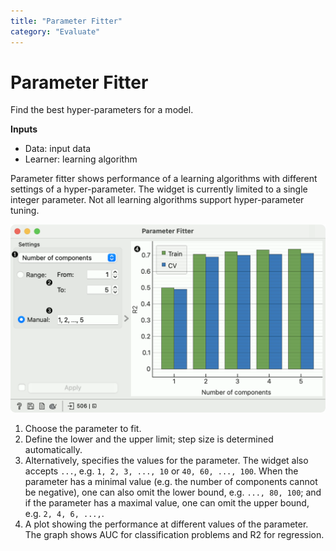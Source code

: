 ```yaml
---
title: "Parameter Fitter"
category: "Evaluate"
---
```

Parameter Fitter
================

Find the best hyper-parameters for a model.

**Inputs**

- Data: input data
- Learner: learning algorithm

Parameter fitter shows performance of a learning algorithms with different settings of a hyper-parameter. The widget is currently limited to a single integer parameter. Not all learning algorithms support hyper-parameter tuning.

![](/widget-catalog/evaluate/images/ParameterFitter.png)

1. Choose the parameter to fit.
2. Define the lower and the upper limit; step size is determined automatically.
3. Alternatively, specifies the values for the parameter. The widget also accepts `...`, e.g. `1, 2, 3, ..., 10` or `40, 60, ..., 100`. When the parameter has a minimal value (e.g. the number of components cannot be negative), one can also omit the lower bound, e.g. `..., 80, 100`; and if the parameter has a maximal value, one can omit the upper bound, e.g. `2, 4, 6, ...,`.
4. A plot showing the performance at different values of the parameter. The graph shows AUC for classification problems and R2 for regression.
